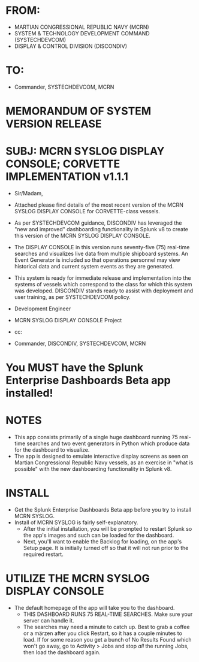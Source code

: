 # FROM:
- MARTIAN CONGRESSIONAL REPUBLIC NAVY (MCRN)
- SYSTEM & TECHNOLOGY DEVELOPMENT COMMAND (SYSTECHDEVCOM)
- DISPLAY & CONTROL DIVISION (DISCONDIV)

# TO:
- Commander, SYSTECHDEVCOM, MCRN

# MEMORANDUM OF SYSTEM VERSION RELEASE

# SUBJ: MCRN SYSLOG DISPLAY CONSOLE; CORVETTE IMPLEMENTATION v1.1.1

- Sir/Madam,

- Attached please find details of the most recent version of the MCRN SYSLOG DISPLAY CONSOLE for CORVETTE-class vessels.

- As per SYSTECHDEVCOM guidance, DISCONDIV has leveraged the "new and improved" dashboarding functionality in Splunk v8 to create this version of the MCRN SYSLOG DISPLAY CONSOLE.

- The DISPLAY CONSOLE in this version runs seventy-five (75) real-time searches and visualizes live data from multiple shipboard systems. An Event Generator is included so that operations personnel may view historical data and current system events as they are generated.

- This system is ready for immediate release and implementation into the systems of vessels which correspond to the class for which this system was developed. DISCONDIV stands ready to assist with deployment and user training, as per SYSTECHDEVCOM policy.

- Development Engineer
- MCRN SYSLOG DISPLAY CONSOLE Project

- cc:
- Commander, DISCONDIV, SYSTECHDEVCOM, MCRN

# You MUST have the Splunk Enterprise Dashboards Beta app installed!

# NOTES
- This app consists primarily of a single huge dashboard running 75 real-time searches and two event generators in Python which produce data for the dashboard to visualize.
- The app is designed to emulate interactive display screens as seen on Martian Congressional Republic Navy vessels, as an exercise in "what is possible" with the new dashboarding functionality in Splunk v8.

# INSTALL
- Get the Splunk Enterprise Dashboards Beta app before you try to install MCRN SYSLOG.
- Install of MCRN SYSLOG is fairly self-explanatory.
    - After the initial installation, you will be prompted to restart Splunk so the app's images and such can be loaded for the dashboard.
    - Next, you'll want to enable the Backlog for loading, on the app's Setup page. It is initially turned off so that it will not run prior to the required restart.

# UTILIZE THE MCRN SYSLOG DISPLAY CONSOLE
- The default homepage of the app will take you to the dashboard.
    - THIS DASHBOARD RUNS 75 REAL-TIME SEARCHES. Make sure your server can handle it.
    - The searches may need a minute to catch up. Best to grab a coffee or a märzen after you click Restart, so it has a couple minutes to load. If for some reason you get a bunch of No Results Found which won't go away, go to Activity > Jobs and stop *all* the running Jobs, then load the dashboard again.
